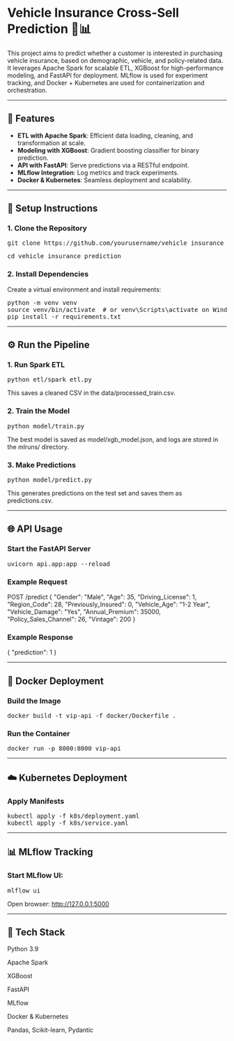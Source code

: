 # Vehicle Insurance Cross-Sell Prediction 🚗📊

This project aims to predict whether a customer is interested in purchasing vehicle insurance, based on demographic, vehicle, and policy-related data. It leverages Apache Spark for scalable ETL, XGBoost for high-performance modeling, and FastAPI for deployment. MLflow is used for experiment tracking, and Docker + Kubernetes are used for containerization and orchestration.

---

## 🚀 Features

- **ETL with Apache Spark**: Efficient data loading, cleaning, and transformation at scale.
- **Modeling with XGBoost**: Gradient boosting classifier for binary prediction.
- **API with FastAPI**: Serve predictions via a RESTful endpoint.
- **MLflow Integration**: Log metrics and track experiments.
- **Docker & Kubernetes**: Seamless deployment and scalability.

---

## 🧪 Setup Instructions

### 1. Clone the Repository

<pre>git clone https://github.com/yourusername/vehicle_insurance_prediction.git</pre>
<pre>cd vehicle_insurance_prediction</pre>

### 2. Install Dependencies

Create a virtual environment and install requirements:

<pre>python -m venv venv
source venv/bin/activate  # or venv\Scripts\activate on Windows
pip install -r requirements.txt</pre>

---

## ⚙️ Run the Pipeline

### 1. Run Spark ETL

<pre>python etl/spark_etl.py</pre>

This saves a cleaned CSV in the data/processed_train.csv.

### 2. Train the Model

<pre>python model/train.py</pre>

The best model is saved as model/xgb_model.json, and logs are stored in the mlruns/ directory.

### 3. Make Predictions

<pre>python model/predict.py</pre>

This generates predictions on the test set and saves them as predictions.csv.

---

## 🌐 API Usage

### Start the FastAPI Server

<pre>uvicorn api.app:app --reload</pre>

### Example Request

POST /predict
{
  "Gender": "Male",
  "Age": 35,
  "Driving_License": 1,
  "Region_Code": 28,
  "Previously_Insured": 0,
  "Vehicle_Age": "1-2 Year",
  "Vehicle_Damage": "Yes",
  "Annual_Premium": 35000,
  "Policy_Sales_Channel": 26,
  "Vintage": 200
}

### Example Response

{
  "prediction": 1
}

---

## 🐳 Docker Deployment

### Build the Image

<pre>docker build -t vip-api -f docker/Dockerfile .</pre>

### Run the Container

<pre>docker run -p 8000:8000 vip-api</pre>

---

## ☁️ Kubernetes Deployment

### Apply Manifests

<pre>kubectl apply -f k8s/deployment.yaml
kubectl apply -f k8s/service.yaml</pre>

---

## 📊 MLflow Tracking

### Start MLflow UI:

<pre>mlflow ui</pre>

Open browser: http://127.0.0.1:5000

---

## 🧠 Tech Stack

Python 3.9

Apache Spark

XGBoost

FastAPI

MLflow

Docker & Kubernetes

Pandas, Scikit-learn, Pydantic